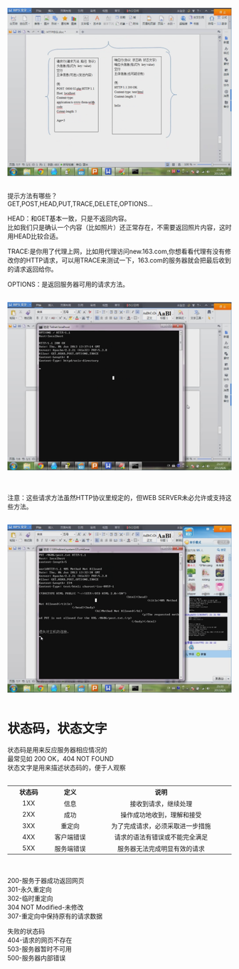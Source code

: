 <p><img src="./image/foXieYi.png" />
<br/><br/></p>
<p>提示方法有哪些？<br />
GET,POST,HEAD,PUT,TRACE,DELETE,OPTIONS...  
</p>
<p>HEAD：和GET基本一致，只是不返回内容。<br />
比如我们只是确认一个内容（比如照片）还正常存在，不需要返回照片内容，这时用HEAD比较合适。  
</p>
<p>TRACE:是你用了代理上网，比如用代理访问new.163.com,你想看看代理有没有修改你的HTTP请求，可以用TRACE来测试一下，163.com的服务器就会把最后收到的请求返回给你。</p>
<p>OPTIONS：是返回服务器可用的请求方法。
<br/><br/></p>
<p><img src="./image/fifXieYi.png" /><br />
<br/><br/></p>
<p>注意：这些请求方法虽然HTTP协议里规定的，但WEB SERVER未必允许或支持这些方法。
<br/><br/></p>
<p><img src="./image/sixXieYi.png" />
<br/><br/></p>
<h1>状态码，状态文字</h1>
<p>状态码是用来反应服务器相应情况的<br />
最常见如 200 OK，404 NOT FOUND<br />
状态文字是用来描述状态码的，便于人观察
<br/><br/></p>
<table>
	<tr>
		<th width="100">状态码</th>
		<th width="100">定义</th>
		<th width="400">说明</th>
	</tr>
	<tr align="center">
		<td>1XX</td>
		<td>信息</td>
		<td>接收到请求，继续处理</td>
	</tr>
	<tr align="center">
		<td>2XX</td>
		<td>成功</td>
		<td>操作成功地收到，理解和接受</td>
	</tr>
	<tr align="center">
		<td>3XX</td>
		<td>重定向</td>
		<td>为了完成请求，必须采取进一步措施</td>
	</tr>
	<tr align="center">
		<td>4XX</td>
		<td>客户端错误</td>
		<td>请求的语法有错误或不能完全满足</td>
	</tr>
	<tr align="center">
		<td>5XX</td>
		<td>服务端错误</td>
		<td>服务器无法完成明显有效的请求</td>
	</tr>
</table>
<p><br/><br/>
200-服务于器成功返回网页<br />
301-永久重定向<br />
302-临时重定向<br />
304 NOT Modified-未修改<br />
307-重定向中保持原有的请求数据</p>
<p>失败的状态码<br />
404-请求的网页不存在<br />
503-服务器暂时不可用<br />
500-服务器内部错误  
</p>
